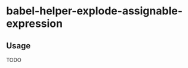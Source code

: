 babel-helper-explode-assignable-expression
==========================================

Usage
-----

TODO
